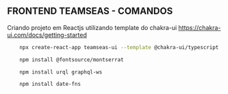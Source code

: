 ## FRONTEND TEAMSEAS - COMANDOS

Criando projeto em Reactjs utilizando template do chakra-ui
https://chakra-ui.com/docs/getting-started

```bash
    npx create-react-app teamseas-ui --template @chakra-ui/typescript
```

```bash
    npm install @fontsource/montserrat
```

```bash
    npm install urql graphql-ws
```

```bash
    npm install date-fns
```
